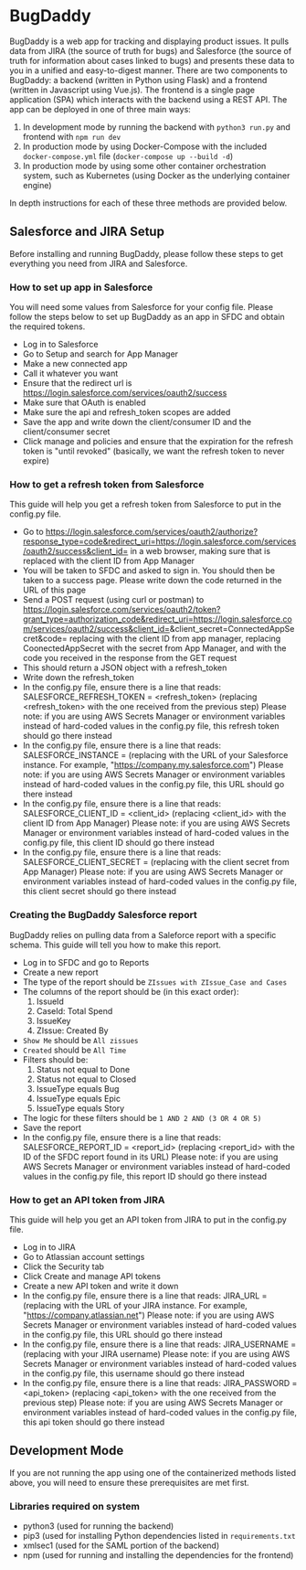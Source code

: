 # BugDaddy
BugDaddy is a web app for tracking and displaying product issues.  It pulls data from JIRA (the source of truth for bugs) and Salesforce (the source of truth for information about cases linked to bugs) and presents these data to you in a unified and easy-to-digest manner.  There are two components to BugDaddy: a backend (written in Python using Flask) and a frontend (written in Javascript using Vue.js).  The frontend is a single page application (SPA) which interacts with the backend using a REST API.  The app can be deployed in one of three main ways:

1. In development mode by running the backend with `python3 run.py` and frontend with `npm run dev`
2. In production mode by using Docker-Compose with the included `docker-compose.yml` file (`docker-compose up --build -d`)
3. In production mode by using some other container orchestration system, such as Kubernetes (using Docker as the underlying container engine)

In depth instructions for each of these three methods are provided below.

## Salesforce and JIRA Setup
Before installing and running BugDaddy, please follow these steps to get everything you need from JIRA and Salesforce.

### How to set up app in Salesforce
You will need some values from Salesforce for your config file.  Please follow the steps below to set up BugDaddy as an app in SFDC and obtain the required tokens.
- Log in to Salesforce
- Go to Setup and search for App Manager
- Make a new connected app
- Call it whatever you want
- Ensure that the redirect url is https://login.salesforce.com/services/oauth2/success
- Make sure that OAuth is enabled
- Make sure the api and refresh_token scopes are added
- Save the app and write down the client/consumer ID and the client/consumer secret
- Click manage and policies and ensure that the expiration for the refresh token is "until revoked" (basically, we want the refresh token to never expire)

### How to get a refresh token from Salesforce
This guide will help you get a refresh token from Salesforce to put in the config.py file.
- Go to https://login.salesforce.com/services/oauth2/authorize?response_type=code&redirect_uri=https://login.salesforce.com/services/oauth2/success&client_id=<ConnectedAppClientID> in a web browser, making sure that <ConnectedAppClientID> is replaced with the client ID from App Manager
- You will be taken to SFDC and asked to sign in.  You should then be taken to a success page.  Please write down the code returned in the URL of this page
- Send a POST request (using curl or postman) to https://login.salesforce.com/services/oauth2/token?grant_type=authorization_code&redirect_uri=https://login.salesforce.com/services/oauth2/success&client_id=<ConnectedAppClientID>&client_secret=ConnectedAppSecret&code=<CodeFromStep1> replacing <ConnectedAppClientID> with the client ID from app manager, replacing CoonectedAppSecret with the secret from App Manager, and <CodeFromStep1> with the code you received in the response from the GET request
- This should return a JSON object with a refresh_token
- Write down the refresh_token
- In the config.py file, ensure there is a line that reads:
SALESFORCE_REFRESH_TOKEN = <refresh_token> (replacing <refresh_token> with the one received from the previous step)
Please note: if you are using AWS Secrets Manager or environment variables instead of hard-coded values in the config.py file, this refresh token should go there instead
- In the config.py file, ensure there is a line that reads:
SALESFORCE_INSTANCE = <url> (replacing <url> with the URL of your Salesforce instance.  For example, "https://company.my.salesforce.com")
Please note: if you are using AWS Secrets Manager or environment variables instead of hard-coded values in the config.py file, this URL should go there instead
- In the config.py file, ensure there is a line that reads:
SALESFORCE_CLIENT_ID = <client_id> (replacing <client_id> with the client ID from App Manager)
Please note: if you are using AWS Secrets Manager or environment variables instead of hard-coded values in the config.py file, this client ID should go there instead
- In the config.py file, ensure there is a line that reads:
SALESFORCE_CLIENT_SECRET = <secret> (replacing <secret> with the client secret from App Manager)
Please note: if you are using AWS Secrets Manager or environment variables instead of hard-coded values in the config.py file, this client secret should go there instead
  
### Creating the BugDaddy Salesforce report
BugDaddy relies on pulling data from a Saleforce report with a specific schema.  This guide will tell you how to make this report.
- Log in to SFDC and go to Reports
- Create a new report
- The type of the report should be `ZIssues with ZIssue_Case and Cases`
- The columns of the report should be (in this exact order):
  1. IssueId
  2. CaseId: Total Spend
  3. IssueKey
  4. ZIssue: Created By
- `Show Me` should be `All zissues`
- `Created` should be `All Time`
- Filters should be:
  1. Status not equal to Done
  2. Status not equal to Closed
  3. IssueType equals Bug
  4. IssueType equals Epic
  5. IssueType equals Story
- The logic for these filters should be `1 AND 2 AND (3 OR 4 OR 5)`
- Save the report
- In the config.py file, ensure there is a line that reads:
SALESFORCE_REPORT_ID = <report_id> (replacing <report_id> with the ID of the SFDC report found in its URL)
Please note: if you are using AWS Secrets Manager or environment variables instead of hard-coded values in the config.py file, this report ID should go there instead
  
### How to get an API token from JIRA
This guide will help you get an API token from JIRA to put in the config.py file.
- Log in to JIRA
- Go to Atlassian account settings
- Click the Security tab
- Click Create and manage API tokens
- Create a new API token and write it down
- In the config.py file, ensure there is a line that reads:
JIRA_URL = <url> (replacing <url> with the URL of your JIRA instance. For example, "https://company.atlassian.net")
Please note: if you are using AWS Secrets Manager or environment variables instead of hard-coded values in the config.py file, this URL should go there instead
- In the config.py file, ensure there is a line that reads:
JIRA_USERNAME = <username> (replacing <username> with your JIRA username)
Please note: if you are using AWS Secrets Manager or environment variables instead of hard-coded values in the config.py file, this username should go there instead
- In the config.py file, ensure there is a line that reads:
JIRA_PASSWORD = <api_token> (replacing <api_token> with the one received from the previous step)
Please note: if you are using AWS Secrets Manager or environment variables instead of hard-coded values in the config.py file, this api token should go there instead

## Development Mode
If you are not running the app using one of the containerized methods listed above, you will need to ensure these prerequisites are met first.

### Libraries required on system
- python3 (used for running the backend)
- pip3 (used for installing Python dependencies listed in `requirements.txt`
- xmlsec1 (used for the SAML portion of the backend)
- npm (used for running and installing the dependencies for the frontend)




